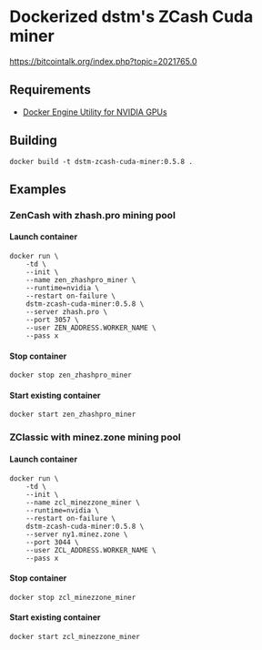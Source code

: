 # Dockerized dstm's ZCash Cuda miner 
https://bitcointalk.org/index.php?topic=2021765.0

## Requirements
- [Docker Engine Utility for NVIDIA GPUs](https://github.com/NVIDIA/nvidia-docker)

## Building
```
docker build -t dstm-zcash-cuda-miner:0.5.8 .
```

## Examples
### ZenCash with zhash.pro mining pool
#### Launch container
```
docker run \
    -td \
    --init \
    --name zen_zhashpro_miner \
    --runtime=nvidia \
    --restart on-failure \
    dstm-zcash-cuda-miner:0.5.8 \
    --server zhash.pro \
    --port 3057 \
    --user ZEN_ADDRESS.WORKER_NAME \
    --pass x
```

#### Stop container
```
docker stop zen_zhashpro_miner
```

#### Start existing container
```
docker start zen_zhashpro_miner
```

### ZClassic with minez.zone mining pool
#### Launch container
```
docker run \
    -td \
    --init \
    --name zcl_minezzone_miner \
    --runtime=nvidia \
    --restart on-failure \
    dstm-zcash-cuda-miner:0.5.8 \
    --server ny1.minez.zone \
    --port 3044 \
    --user ZCL_ADDRESS.WORKER_NAME \
    --pass x
```

#### Stop container
```
docker stop zcl_minezzone_miner
```

#### Start existing container
```
docker start zcl_minezzone_miner
```

